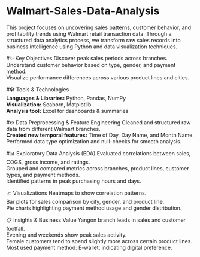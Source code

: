 # Walmart-Sales-Data-Analysis
This project focuses on uncovering sales patterns, customer behavior, and profitability trends using Walmart retail transaction data. Through a structured data analytics process, we transform raw sales records into business intelligence using Python and data visualization techniques. 

#✨ Key Objectives  Discover peak sales periods across branches.  
Understand customer behavior based on type, gender, and payment method.  
Visualize performance differences across various product lines and cities.   

#🛠 Tools & Technologies  
**Languages & Libraries:** Python, Pandas, NumPy  
**Visualization:** Seaborn, Matplotlib  
**Analysis tool:** Excel for dashboards & summaries   

#⚙ Data Preprocessing & Feature Engineering  Cleaned and structured raw data from different Walmart branches.  
**Created new temporal features:** Time of Day, Day Name, and Month Name.  
Performed data type optimization and null-checks for smooth analysis.   

#📊 Exploratory Data Analysis (EDA)  Evaluated correlations between sales, COGS, gross income, and ratings.  
Grouped and compared metrics across branches, product lines, customer types, and payment methods.  
Identified patterns in peak purchasing hours and days.   

📈 Visualizations  Heatmaps to show correlation patterns.  
Bar plots for sales comparison by city, gender, and product line.  
Pie charts highlighting payment method usage and gender distribution.   

📋 Insights & Business Value  Yangon branch leads in sales and customer footfall.  
Evening and weekends show peak sales activity.  
Female customers tend to spend slightly more across certain product lines.  
Most used payment method: E-wallet, indicating digital preference.
